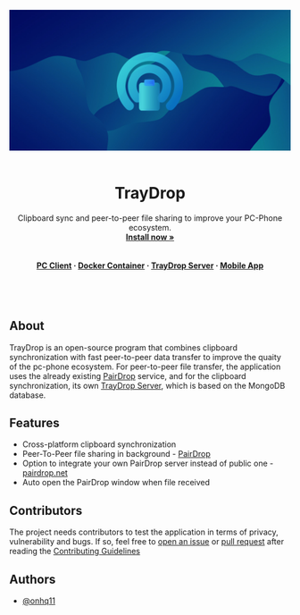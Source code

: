 <div align="center">


<img src="https://github.com/onhq11/TrayDrop/blob/main/img/banner.jpg?raw=true"><br><br>

# TrayDrop
Clipboard sync and peer-to-peer file sharing to improve your PC-Phone ecosystem.<br>
**[Install now »](https://github.com/onhq11/TrayDrop/releases)**<br><br><br>
**[PC Client](https://github.com/onhq11/TrayDrop) · [Docker Container](https://hub.docker.com/r/onhq/traydrop) · [TrayDrop Server](https://github.com/onhq11/TrayDrop-Server) · [Mobile App](https://github.com/onhq11/TrayDrop-Mobile)**

</div><br><br>

# 

## About
TrayDrop is an open-source program that combines clipboard synchronization with fast peer-to-peer data transfer to improve the quaity of the pc-phone ecosystem. For peer-to-peer file transfer, the application uses the already existing [PairDrop](https://github.com/schlagmichdoch/PairDrop) service, and for the clipboard synchronization, its own [TrayDrop Server](https://github.com/onhq11/TrayDrop-Server), which is based on the MongoDB database.

## Features
- Cross-platform clipboard synchronization
- Peer-To-Peer file sharing in background - [PairDrop](https://github.com/schlagmichdoch/PairDrop)
- Option to integrate your own PairDrop server instead of public one - [pairdrop.net](pairdrop.net)
- Auto open the PairDrop window when file received

## Contributors
The project needs contributors to test the application in terms of privacy, vulnerability and bugs. If so, feel free to [open an issue](https://github.com/onhq11/TrayDrop/issues) or [pull request](https://github.com/onhq11/TrayDrop/pulls) after reading the [Contributing Guidelines](https://github.com/onhq11/TrayDrop/blob/main/CONTRIBUTING.md)

## Authors
- [@onhq11](https://github.com/onhq11)